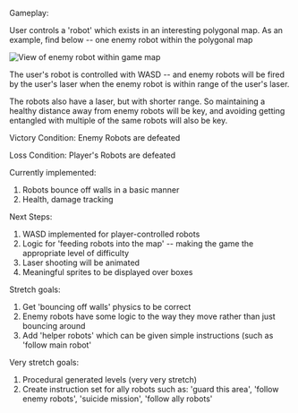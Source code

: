 Gameplay:

User controls a 'robot' which exists in an interesting polygonal map. As an example, find below -- one enemy robot within the polygonal map

![View of enemy robot within game map](https://i.imgur.com/iJKxxGL.png?2)


The user's robot is controlled with WASD -- and enemy robots will be fired by the user's laser when the enemy robot is within range of the user's laser. 

The robots also have a laser, but with shorter range. So maintaining a healthy distance away from enemy robots will be key, and avoiding getting entangled with multiple of the same robots will also be key.

Victory Condition: Enemy Robots are defeated

Loss Condition: Player's Robots are defeated

Currently implemented:

1. Robots bounce off walls in a basic manner
2. Health, damage tracking

Next Steps:

1. WASD implemented for player-controlled robots
1. Logic for 'feeding robots into the map' -- making the game the appropriate level of difficulty
2. Laser shooting will be animated
3. Meaningful sprites to be displayed over boxes

Stretch goals:

1. Get 'bouncing off walls' physics to be correct
2. Enemy robots have some logic to the way they move rather than just bouncing around
2. Add 'helper robots' which can be given simple instructions (such as 'follow main robot'

Very stretch goals:
1. Procedural generated levels (very very stretch)
2. Create instruction set for ally robots such as: 'guard this area', 'follow enemy robots', 'suicide mission', 'follow ally robots'
